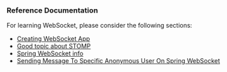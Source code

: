 
### Reference Documentation
For learning WebSocket, please consider the following sections:

* [Creating WebSocket App](https://spring.io/guides/gs/messaging-stomp-websocket/)
* [Good topic about STOMP](https://www.devglan.com/spring-boot/spring-boot-websocket-example?baseUrl=https%3A%2F%2Fwww.devglan.com%2F)
* [Spring WebSocket info](https://docs.spring.io/spring-framework/docs/4.3.x/spring-framework-reference/html/websocket.html)
* [Sending Message To Specific Anonymous User On Spring WebSocket](https://mokkapps.de/blog/sending-message-to-specific-anonymous-user-on-spring-websocket/)


